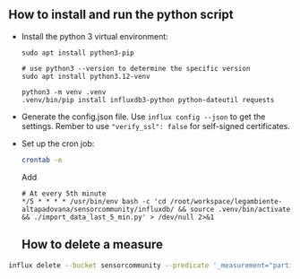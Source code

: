 
## How to install and run the python script

- Install the python 3 virtual environment:

  ```
  sudo apt install python3-pip

  # use python3 --version to determine the specific version
  sudo apt install python3.12-venv
  
  python3 -m venv .venv
  .venv/bin/pip install influxdb3-python python-dateutil requests
  ```

- Generate the config.json file. 
  Use `influx config --json` to get the settings. Rember to use `"verify_ssl": false` for self-signed certificates.

- Set up the cron job:

  ```bash
  crontab -e
  ```

  Add

  ```
  # At every 5th minute
  */5 * * * * /usr/bin/env bash -c 'cd /root/workspace/legambiente-altapadovana/sensorcommunity/influxdb/ && source .venv/bin/activate && ./import_data_last_5_min.py' > /dev/null 2>&1
  ```


  ## How to delete a measure

```bash
influx delete --bucket sensorcommunity --predicate '_measurement="particulate"' --start '2025-03-12T00:00:00Z' --stop '2025-03-16T23:00:00Z'  --skip-verify
```
